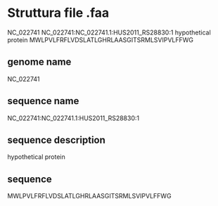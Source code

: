 # Struttura file .faa
NC_022741	NC_022741:NC_022741.1:HUS2011_RS28830:1	hypothetical protein
MWLPVLFRFLVDSLATLGHRLAASGITSRMLSVIPVLFFWG

## genome name
NC_022741

## sequence name
NC_022741:NC_022741.1:HUS2011_RS28830:1

## sequence description
hypothetical protein

## sequence
MWLPVLFRFLVDSLATLGHRLAASGITSRMLSVIPVLFFWG

